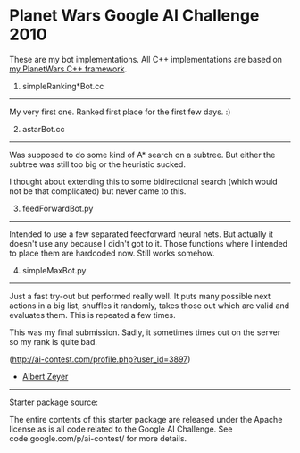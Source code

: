 Planet Wars Google AI Challenge 2010
====================================

These are my bot implementations. All C++ implementations are based on [my PlanetWars C++ framework](https://github.com/albertz/planet_wars-cpp).

1. simpleRanking*Bot.cc
-----------------------
My very first one. Ranked first place for the first few days. :)

2. astarBot.cc
--------------
Was supposed to do some kind of A* search on a subtree. But either the subtree was still too big or the heuristic sucked.

I thought about extending this to some bidirectional search (which would not be that complicated) but never came to this.

3. feedForwardBot.py
--------------------
Intended to use a few separated feedforward neural nets. But actually it doesn't use any because I didn't got to it. Those functions where I intended to place them are hardcoded now. Still works somehow.

4. simpleMaxBot.py
------------------
Just a fast try-out but performed really well. It puts many possible next actions in a big list, shuffles it randomly, takes those out which are valid and evaluates them. This is repeated a few times. 

This was my final submission. Sadly, it sometimes times out on the server so my rank is quite bad.

(http://ai-contest.com/profile.php?user_id=3897)

- [Albert Zeyer](http://www.az2000.de)

---

Starter package source:

The entire contents of this starter package are released under the Apache
license as is all code related to the Google AI Challenge. See
code.google.com/p/ai-contest/ for more details.

